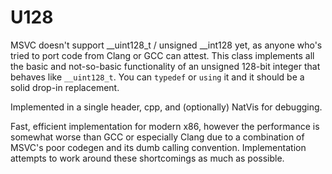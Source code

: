 # U128

MSVC doesn't support __uint128_t / unsigned __int128 yet, as anyone who's tried to port code from Clang or GCC can attest. This class implements all the basic and not-so-basic functionality of an unsigned 128-bit integer that behaves like `__uint128_t`. You can `typedef` or `using` it and it should be a solid drop-in replacement.

Implemented in a single header, cpp, and (optionally) NatVis for debugging.

Fast, efficient implementation for modern x86, however the performance is somewhat worse than GCC or especially Clang due to a combination of MSVC's poor codegen and its dumb calling convention. Implementation attempts to work around these shortcomings as much as possible.
